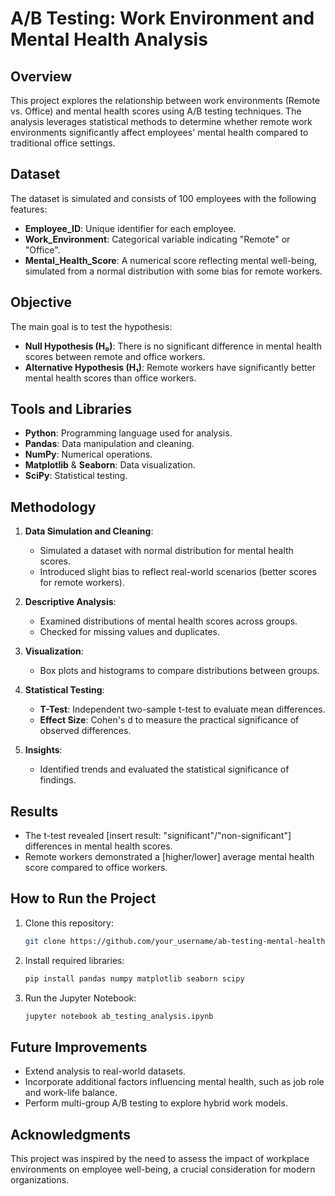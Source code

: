 # A/B Testing: Work Environment and Mental Health Analysis

## Overview
This project explores the relationship between work environments (Remote vs. Office) and mental health scores using A/B testing techniques. The analysis leverages statistical methods to determine whether remote work environments significantly affect employees' mental health compared to traditional office settings.

## Dataset
The dataset is simulated and consists of 100 employees with the following features:
- **Employee_ID**: Unique identifier for each employee.
- **Work_Environment**: Categorical variable indicating "Remote" or "Office".
- **Mental_Health_Score**: A numerical score reflecting mental well-being, simulated from a normal distribution with some bias for remote workers.

## Objective
The main goal is to test the hypothesis:
- **Null Hypothesis (H₀)**: There is no significant difference in mental health scores between remote and office workers.
- **Alternative Hypothesis (H₁)**: Remote workers have significantly better mental health scores than office workers.

## Tools and Libraries
- **Python**: Programming language used for analysis.
- **Pandas**: Data manipulation and cleaning.
- **NumPy**: Numerical operations.
- **Matplotlib** & **Seaborn**: Data visualization.
- **SciPy**: Statistical testing.

## Methodology
1. **Data Simulation and Cleaning**:
   - Simulated a dataset with normal distribution for mental health scores.
   - Introduced slight bias to reflect real-world scenarios (better scores for remote workers).

2. **Descriptive Analysis**:
   - Examined distributions of mental health scores across groups.
   - Checked for missing values and duplicates.

3. **Visualization**:
   - Box plots and histograms to compare distributions between groups.

4. **Statistical Testing**:
   - **T-Test**: Independent two-sample t-test to evaluate mean differences.
   - **Effect Size**: Cohen's d to measure the practical significance of observed differences.

5. **Insights**:
   - Identified trends and evaluated the statistical significance of findings.

## Results
- The t-test revealed [insert result: "significant"/"non-significant"] differences in mental health scores.
- Remote workers demonstrated a [higher/lower] average mental health score compared to office workers.

## How to Run the Project
1. Clone this repository:
   ```bash
   git clone https://github.com/your_username/ab-testing-mental-health.git
   ```
2. Install required libraries:
   ```bash
   pip install pandas numpy matplotlib seaborn scipy
   ```
3. Run the Jupyter Notebook:
   ```bash
   jupyter notebook ab_testing_analysis.ipynb
   ```

## Future Improvements
- Extend analysis to real-world datasets.
- Incorporate additional factors influencing mental health, such as job role and work-life balance.
- Perform multi-group A/B testing to explore hybrid work models.

## Acknowledgments
This project was inspired by the need to assess the impact of workplace environments on employee well-being, a crucial consideration for modern organizations.
